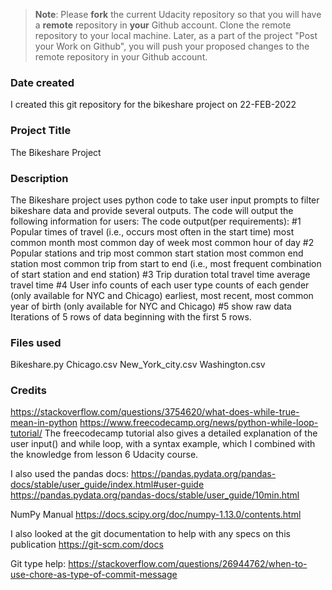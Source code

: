 >**Note**: Please **fork** the current Udacity repository so that you will have a **remote** repository in **your** Github account. Clone the remote repository to your local machine. Later, as a part of the project "Post your Work on Github", you will push your proposed changes to the remote repository in your Github account.

### Date created
I created this git repository for the bikeshare project on 22-FEB-2022

### Project Title
The Bikeshare Project

### Description
The Bikeshare project uses python code to take user input prompts to filter bikeshare data and provide several outputs. The code will output the following information for users:
The code output(per requirements):
    #1 Popular times of travel (i.e., occurs most often in the start time)
    most common month
    most common day of week
    most common hour of day
    #2 Popular stations and trip
    most common start station
    most common end station
    most common trip from start to end (i.e., most frequent combination of start station and end station)
    #3 Trip duration
    total travel time
    average travel time
    #4 User info
    counts of each user type
    counts of each gender (only available for NYC and Chicago)
    earliest, most recent, most common year of birth (only available for NYC and Chicago)
    #5 show raw data
    Iterations of 5 rows of data beginning with the first 5 rows.

### Files used
Bikeshare.py
Chicago.csv
New_York_city.csv
Washington.csv

### Credits
https://stackoverflow.com/questions/3754620/what-does-while-true-mean-in-python
https://www.freecodecamp.org/news/python-while-loop-tutorial/
The freecodecamp tutorial also gives a detailed explanation of the user input() and while loop, with a syntax example, which I combined with the knowledge from lesson 6 Udacity course.

I also used the pandas docs:
https://pandas.pydata.org/pandas-docs/stable/user_guide/index.html#user-guide
https://pandas.pydata.org/pandas-docs/stable/user_guide/10min.html

NumPy Manual https://docs.scipy.org/doc/numpy-1.13.0/contents.html

I also looked at the git documentation to help with any specs on this publication
https://git-scm.com/docs

Git type help:
https://stackoverflow.com/questions/26944762/when-to-use-chore-as-type-of-commit-message
